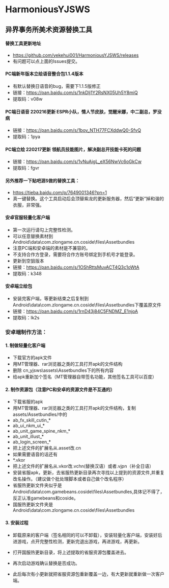 # HarmoniousYJSWS
## 异界事务所美术资源替换工具
#### 替换工具更新地址
+ https://github.com/yekehui001/HarmoniousYJSWS/releases
+ 有问题可以点上面的Issues提交。

#### PC端新年版本立绘语音整合包1.1.4版本
+ 有默认替换日语音的bug，需要下1.1.5版修正
+ 链接：https://pan.baidu.com/s/1nkDlj1Y2RsNX05Uh5Y8miQ 
+ 提取码：v08w
#### PC端日语音 220216更新 ESPR小队，情人节皮肤，觉醒米娜，中二副总，罗没病
+ 链接：https://pan.baidu.com/s/1bov_NTH77FCXddwQ0-SfvQ 
+ 提取码：1pya
#### PC端立绘 220217更新 领航员技能图片，解决副总开技能卡死的问题
+ 链接：https://pan.baidu.com/s/1vNuAigL_eX56NwVc6oGkCw 
+ 提取码：fgvr


#### 另外推荐一下贴吧涯S做的替换工具：
+ https://tieba.baidu.com/p/7649001346?pn=1
+ 真一键替换。这个工具启动后会顶替紫龙的更新服务器，然后“更新”掉和谐的衣服，非常强。

#### 安卓官服轻量化客户端
+ 第一次运行请勾上完整性检测。
+ 可以任意替换素材到Android\data\com.zlongame.cn.coside\files\Assetbundles
+ 注意PC端和安卓端的素材是不兼容的。
+ 不支持合作方登录，需要将合作方账号绑定到手机号才能登录。
+ 更新到空狙版本
+ 链接：https://pan.baidu.com/s/1OShRttsMuvACT4Q3c1oWtA 
+ 提取码：k348

#### 安卓端立绘包
+ 安装完客户端，等更新结束之后复制到Android\data\com.zlongame.cn.coside\files\Assetbundles下覆盖原文件
+ 链接：https://pan.baidu.com/s/1rnD43j84C5FNDMZ_E1njoA 
+ 提取码：lk2s

### 安卓端制作方法：
#### 1. 制做轻量化客户端
+ 下载官方的apk文件
+ 用MT管理器、rar浏览器之类的工具打开apk的文件结构
+ 删除 cn_yjsws\assets\Assetbundles下的所有内容
+ 给apk重新加个签名（MT管理器自带签名功能，其他签名工具可以百度）

#### 2. 制作资源包（注意PC和安卓的资源文件是不互通的）
+ 下载省服的apk
+ 用MT管理器、rar浏览器之类的工具打开apk的文件结构，复制assets/Assetbundles/中的
+ ab_fx_skill_cutin_*
+ ab_ui_nkm_ui_*
+ ab_unit_game_spine_nkm_*
+ ab_unit_illust_*
+ ab_login_screen_*
+ 把上述文件的扩展名从.asset改.cn
+ 如果需要语音的话还有
+ \*.vkor
+ 把上述文件的扩展名从.vkor改.vchn(替换汉语）或者.vjpn（补全日语）
+ 安装省服apk，更新，去省服热更新目录再次寻找以上提到的资源文件,并重复改名操作。（建议做个批处理脚本或者自己做个改名程序）
+ 省服热更新文件夹似乎是Android\data\com.gamebeans.coside\files\Assetbundles,具体记不得了，反正认准gamebeans和coside。
+ 国服热更新文件夹是Android\data\com.zlongame.cn.coside\files\Assetbundles


#### 3. 安装过程
+ 卸载原来的客户端（签名相同的可以不卸载），安装轻量化客户端，安装好后进游戏，点开完整性检测，更新完退出游戏，再进游戏，再更新。
+ 打开国服热更新目录，将上述提取的省服资源包覆盖进去。

+ 再次启动游戏确认替换是否成功。
+ 此后每次有小更新就把省服资源包重新覆盖一边，有大更新就重新做一次客户端。

